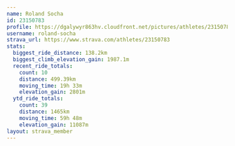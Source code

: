 ```yaml
---
name: Roland Socha
id: 23150783
profile: https://dgalywyr863hv.cloudfront.net/pictures/athletes/23150783/14745672/4/large.jpg
username: roland-socha
strava_url: https://www.strava.com/athletes/23150783
stats:
  biggest_ride_distance: 138.2km
  biggest_climb_elevation_gain: 1987.1m
  recent_ride_totals:
    count: 10
    distance: 499.39km
    moving_time: 19h 33m
    elevation_gain: 2801m
  ytd_ride_totals:
    count: 39
    distance: 1465km
    moving_time: 59h 48m
    elevation_gain: 11087m
layout: strava_member
--- 
```

